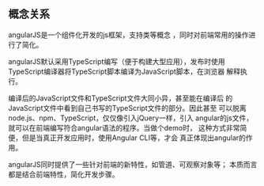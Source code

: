 ## 概念关系
angularJS是一个组件化开发的js框架，支持类等概念
，同时对前端常用的操作进行了简化。

angularJS默认采用TypeScript编写（便于构建大型应用），发布时使用
TypeScript编译器将TypeScript脚本编译为JavaScript脚本，在浏览器
解释执行。

编译后的JavaScript文件和TypeScript文件大同小异，甚至能在编译后
的JavaScript文件中看到自己书写的TypeScript文件的部分。因此甚至
可以脱离node.js、npm、TypeScript，仅仅像引入jQuery一样，引入
angular的js文件，就可以在前端编写符合angular语法的程序。当做个demo时，
这种方式非常简便，但是当真正开发应用时，使用Angular CLI等，才会
真正体现出angular的作用。

angularJS同时提供了一些针对前端的新特性，如管道、可观察对象等；
本质而言都是结合前端特性，简化开发步骤。